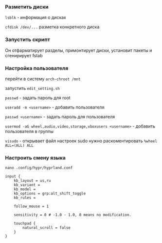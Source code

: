 ### Разметить диски
`lsblk` - информация о дисках

`cfdisk /dev/...` разметка конкретного диска

### Запустить скрипт
Он отфарматирует разделы, примонтирует диски, установит пакеты и сгенирирует fstab

### Настройка пользователя
перейти в систему `arch-chroot /mnt`

запустить `edit_setting.sh`

`passwd` - задать пароль для root

`useradd -m <username>` - добавить пользователя

`passwd <username>` - задать пароль для пользователя

`usermod -aG wheel,audio,video,storage,vboxusers <username>` - добавить пользователя в группы

`visudo` - открывает файл настроек sudo нужно раскоментировать `%wheel ALL=(ALL) ALL`

### Настроить смену языка
`nano .config/hypr/hyprland.conf`

```
input {
    kb_layout = us,ru
    kb_variant =
    kb_model =
    kb_options = grp:alt_shift_toggle
    kb_rules =

    follow_mouse = 1

    sensitivity = 0 # -1.0 - 1.0, 0 means no modification.

    touchpad {
        natural_scroll = false
    }
}
```
